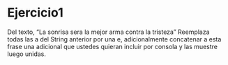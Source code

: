 # Ejercicio1


Del texto, “La sonrisa sera la mejor arma contra la tristeza” Reemplaza todas las a del String anterior por una e,
adicionalmente concatenar a esta frase una adicional que ustedes quieran incluir por consola y las muestre luego unidas.
